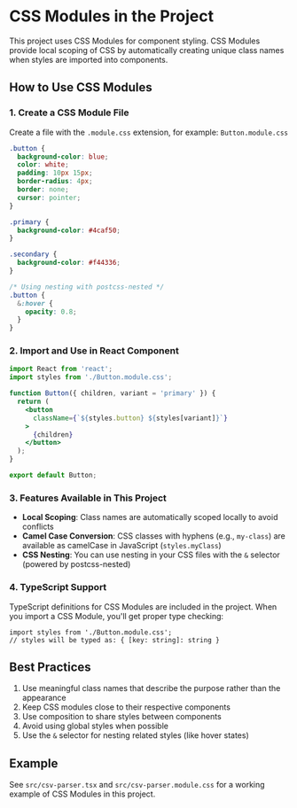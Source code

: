 # CSS Modules in the Project

This project uses CSS Modules for component styling. CSS Modules provide local scoping of CSS by automatically creating unique class names when styles are imported into components.

## How to Use CSS Modules

### 1. Create a CSS Module File

Create a file with the `.module.css` extension, for example: `Button.module.css`

```css
.button {
  background-color: blue;
  color: white;
  padding: 10px 15px;
  border-radius: 4px;
  border: none;
  cursor: pointer;
}

.primary {
  background-color: #4caf50;
}

.secondary {
  background-color: #f44336;
}

/* Using nesting with postcss-nested */
.button {
  &:hover {
    opacity: 0.8;
  }
}
```

### 2. Import and Use in React Component

```jsx
import React from 'react';
import styles from './Button.module.css';

function Button({ children, variant = 'primary' }) {
  return (
    <button 
      className={`${styles.button} ${styles[variant]}`}
    >
      {children}
    </button>
  );
}

export default Button;
```

### 3. Features Available in This Project

- **Local Scoping**: Class names are automatically scoped locally to avoid conflicts
- **Camel Case Conversion**: CSS classes with hyphens (e.g., `my-class`) are available as camelCase in JavaScript (`styles.myClass`)
- **CSS Nesting**: You can use nesting in your CSS files with the `&` selector (powered by postcss-nested)

### 4. TypeScript Support

TypeScript definitions for CSS Modules are included in the project. When you import a CSS Module, you'll get proper type checking:

```tsx
import styles from './Button.module.css';
// styles will be typed as: { [key: string]: string }
```

## Best Practices

1. Use meaningful class names that describe the purpose rather than the appearance
2. Keep CSS modules close to their respective components
3. Use composition to share styles between components
4. Avoid using global styles when possible
5. Use the `&` selector for nesting related styles (like hover states)

## Example

See `src/csv-parser.tsx` and `src/csv-parser.module.css` for a working example of CSS Modules in this project.

